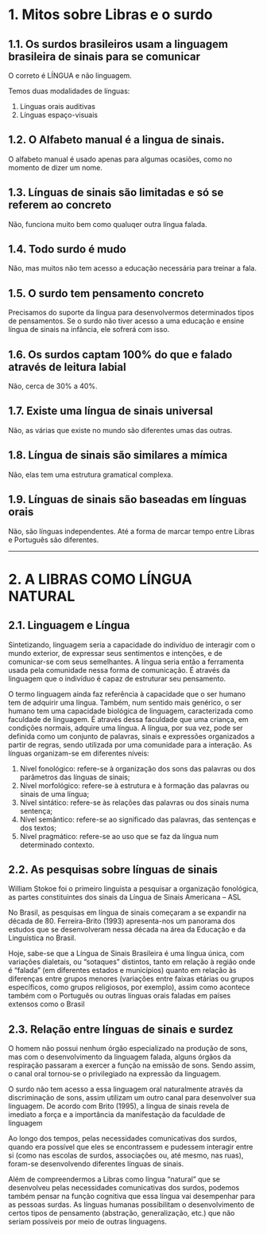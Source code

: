 # 1. Mitos sobre Libras e o surdo

## 1.1. Os surdos brasileiros usam a linguagem brasileira de sinais para se comunicar 

O correto é LÍNGUA e não linguagem.

Temos duas modalidades de línguas:
1. Línguas orais auditivas
2. Línguas espaço-visuais

## 1.2. O Alfabeto manual é a lingua de sinais.

O alfabeto manual é usado apenas para algumas ocasiões, como no momento de dizer um nome.

## 1.3. Línguas de sinais são limitadas e só se referem ao concreto

Não, funciona muito bem como qualuqer outra língua falada.

## 1.4. Todo surdo é mudo

Não, mas muitos não tem acesso a educação necessária para treinar a fala.

## 1.5. O surdo tem pensamento concreto

Precisamos do suporte da língua para desenvolvermos determinados tipos de pensamentos. Se o surdo não tiver acesso a uma educação e ensine língua de sinais na infância, ele sofrerá com isso.

## 1.6. Os surdos captam 100% do que e falado através de leitura labial

Não, cerca de 30% a 40%.

## 1.7. Existe uma língua de sinais universal

Não, as várias que existe no mundo são diferentes umas das outras.

## 1.8. Língua de sinais são similares a mímica

Não, elas tem uma estrutura gramatical complexa.

## 1.9. Línguas de sinais são baseadas em línguas orais

Não, são línguas independentes. Até a forma de marcar tempo entre Libras e Português são diferentes.


_________________________________

# 2. A LIBRAS COMO LÍNGUA NATURAL

## 2.1. Linguagem e Língua

Sintetizando, linguagem seria a capacidade do indivíduo de interagir com o mundo exterior, de expressar seus sentimentos e intenções, e de comunicar-se com seus semelhantes. A língua seria então a ferramenta usada pela comunidade nessa forma de comunicação. É através da linguagem que o indivíduo é capaz de estruturar seu pensamento.

O termo linguagem ainda faz referência à capacidade que o ser humano tem de adquirir uma língua. Também, num sentido mais genérico, o ser humano tem uma capacidade biológica de linguagem, caracterizada como faculdade de linguagem. É através dessa faculdade que uma criança, em condições normais, adquire uma língua. A língua, por sua vez, pode ser definida como um conjunto de palavras, sinais e expressões organizados a partir de regras, sendo utilizada por uma comunidade para a interação. As línguas organizam-se em diferentes níveis: 
1. Nível fonológico: refere-se à organização dos sons das palavras ou dos parâmetros das línguas de sinais;
2. Nível morfológico: refere-se à estrutura e à formação das palavras ou sinais de uma língua;
3. Nível sintático: refere-se às relações das palavras ou dos sinais numa sentença;
4. Nível semântico: refere-se ao significado das palavras, das sentenças e dos textos;
5. Nível pragmático: refere-se ao uso que se faz da língua num determinado contexto. 

## 2.2. As pesquisas sobre línguas de sinais

William Stokoe foi o primeiro linguista a pesquisar a organização fonológica, as partes constituintes dos sinais da Língua de Sinais Americana – ASL

No Brasil, as pesquisas em língua de sinais começaram a se expandir na década de 80. Ferreira-Brito (1993) apresenta-nos um panorama dos estudos que se desenvolveram nessa década na área da Educação e da Linguística no Brasil.

Hoje, sabe-se que a Língua de Sinais Brasileira é uma língua única, com variações dialetais, ou “sotaques” distintos, tanto em relação à região onde é “falada” (em diferentes estados e municípios) quanto em relação às diferenças entre grupos menores (variações entre faixas etárias ou grupos específicos, como grupos religiosos, por exemplo), assim como acontece também com o Português ou outras línguas orais faladas em países extensos como o Brasil

## 2.3. Relação entre línguas de sinais e surdez 

O homem não possui nenhum órgão especializado na produção de sons, mas com o desenvolvimento da linguagem falada, alguns órgãos da respiração passaram a exercer a função na emissão de sons. Sendo assim, o canal oral tornou-se o privilegiado na expressão da linguagem.

O surdo não tem acesso a essa linguagem oral naturalmente através da discriminação de sons, assim utilizam um outro canal para desenvolver sua linguagem. De acordo com Brito (1995), a língua de sinais revela de imediato a força e a importância da manifestação da faculdade de linguagem

Ao longo dos tempos, pelas necessidades comunicativas dos surdos, quando era possível que eles se encontrassem e pudessem interagir entre si (como nas escolas de surdos, associações ou, até mesmo, nas ruas), foram-se desenvolvendo diferentes línguas de sinais. 

Além de compreendermos a Libras como língua “natural” que se desenvolveu pelas necessidades comunicativas dos surdos, podemos também pensar na função cognitiva que essa língua vai desempenhar para as pessoas surdas. As línguas humanas possibilitam o desenvolvimento de certos tipos de pensamento (abstração, generalização, etc.) que não seriam possíveis por meio de outras linguagens.